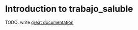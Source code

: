 # Introduction to trabajo_saluble

TODO: write [great documentation](http://jacobian.org/writing/what-to-write/)
